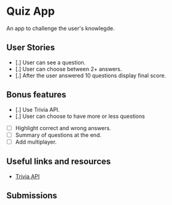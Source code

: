 # Quiz App

An app to challenge the user's knowlegde.

## User Stories

-   [.] User can see a question.
-   [.] User can choose between 2+ answers.
-   [.] After the user answered 10 questions display final score.

## Bonus features

-   [.] Use Trivia API.
-   [.] User can choose to have more or less questions
-   [ ] Highlight correct and wrong answers.
-   [ ] Summary of questions at the end.
-   [ ] Add multiplayer.

## Useful links and resources

-   [Trivia API](https://opentdb.com/api_config.php)

## Submissions